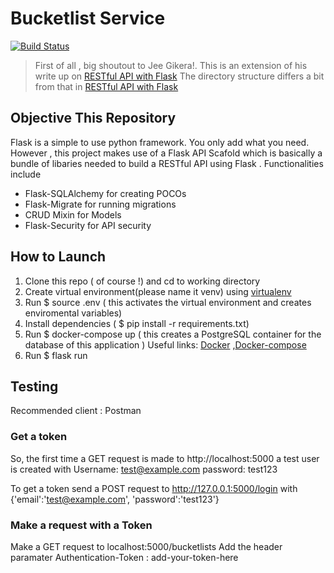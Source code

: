 # Bucketlist Service 
[![Build Status](https://travis-ci.org/Kelechukwu/Bucketlist-Service.svg?branch=master)](https://travis-ci.org//Kelechukwu/Bucketlist-Service/)
> First of all , big shoutout to Jee Gikera!. This is an extension of his write up on 
[RESTful API with Flask](https://scotch.io/tutorials/build-a-restful-api-with-flask-the-tdd-way)
> The directory structure differs a bit from that in [RESTful API with Flask](https://scotch.io/tutorials/build-a-restful-api-with-flask-the-tdd-way)

## Objective This Repository

Flask is a simple to use python framework. You only add what you need. However , this project makes use of a Flask API Scafold which is basically a bundle of libaries needed to build a RESTful API using Flask . Functionalities include 

* Flask-SQLAlchemy for creating POCOs
* Flask-Migrate for running migrations 
* CRUD Mixin for Models 
* Flask-Security for API security 

## How to Launch

1. Clone this repo ( of course !) and cd to working directory
2. Create virtual environment(please name it venv) using [virtualenv](http://www.pythonforbeginners.com/basics/how-to-use-python-virtualenv)
3. Run $ source .env ( this activates the virtual environment and creates enviromental variables)
4. Install dependencies ( $ pip install -r requirements.txt)
5. Run $ docker-compose up ( this creates a PostgreSQL container for the database of this application ) 
Useful links: [Docker](https://docs.docker.com/get-started/) ,[Docker-compose](https://docs.docker.com/compose/install/)
6. Run $ flask run

## Testing 
Recommended client : Postman 

### Get a token
So, the first time a GET request is made to http://localhost:5000 a test user is created with 
Username: test@example.com
password: test123

To get a token send a POST request to http://127.0.0.1:5000/login with
{'email':'test@example.com', 'password':'test123'} 

### Make a request with a Token 
Make a GET request to localhost:5000/bucketlists
Add the  header paramater 
Authentication-Token : add-your-token-here

